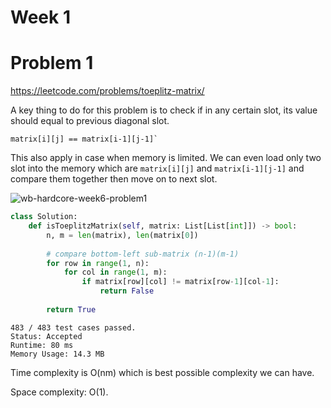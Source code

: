 # Week 1

# Problem 1
https://leetcode.com/problems/toeplitz-matrix/

A key thing to do for this problem is to check if in any certain slot, its value should equal to previous diagonal slot.

```
matrix[i][j] == matrix[i-1][j-1]`
```

This also apply in case when memory is limited. We can even load only two slot into the memory which are `matrix[i][j]` and `matrix[i-1][j-1]` and compare them together then move on to next slot.

![wb-hardcore-week6-problem1](https://user-images.githubusercontent.com/7964573/122669924-9ad27100-d1e9-11eb-86fb-a97de095abcf.png)

```python
class Solution:
    def isToeplitzMatrix(self, matrix: List[List[int]]) -> bool:
        n, m = len(matrix), len(matrix[0])
        
        # compare bottom-left sub-matrix (n-1)(m-1)
        for row in range(1, n):
            for col in range(1, m):
                if matrix[row][col] != matrix[row-1][col-1]:
                    return False
        
        return True
```
```
483 / 483 test cases passed.
Status: Accepted
Runtime: 80 ms
Memory Usage: 14.3 MB
```

Time complexity is O(nm) which is best possible complexity we can have.

Space complexity: O(1).
